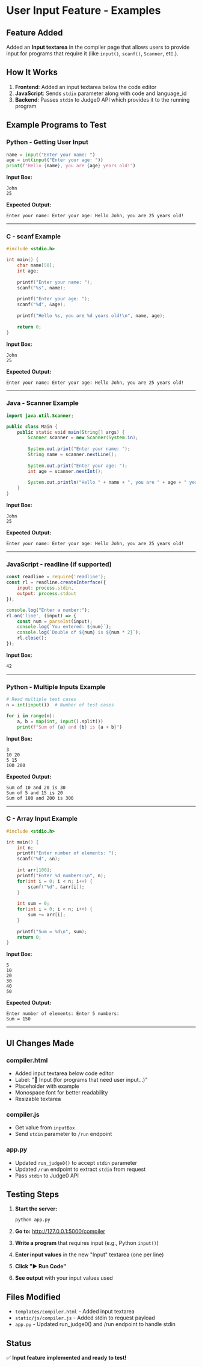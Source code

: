# User Input Feature - Examples

## Feature Added
Added an **Input textarea** in the compiler page that allows users to provide input for programs that require it (like `input()`, `scanf()`, `Scanner`, etc.).

## How It Works
1. **Frontend**: Added an input textarea below the code editor
2. **JavaScript**: Sends `stdin` parameter along with code and language_id
3. **Backend**: Passes `stdin` to Judge0 API which provides it to the running program

## Example Programs to Test

### Python - Getting User Input
```python
name = input("Enter your name: ")
age = int(input("Enter your age: "))
print(f"Hello {name}, you are {age} years old!")
```

**Input Box:**
```
John
25
```

**Expected Output:**
```
Enter your name: Enter your age: Hello John, you are 25 years old!
```

---

### C - scanf Example
```c
#include <stdio.h>

int main() {
    char name[50];
    int age;
    
    printf("Enter your name: ");
    scanf("%s", name);
    
    printf("Enter your age: ");
    scanf("%d", &age);
    
    printf("Hello %s, you are %d years old!\n", name, age);
    
    return 0;
}
```

**Input Box:**
```
John
25
```

**Expected Output:**
```
Enter your name: Enter your age: Hello John, you are 25 years old!
```

---

### Java - Scanner Example
```java
import java.util.Scanner;

public class Main {
    public static void main(String[] args) {
        Scanner scanner = new Scanner(System.in);
        
        System.out.print("Enter your name: ");
        String name = scanner.nextLine();
        
        System.out.print("Enter your age: ");
        int age = scanner.nextInt();
        
        System.out.println("Hello " + name + ", you are " + age + " years old!");
    }
}
```

**Input Box:**
```
John
25
```

**Expected Output:**
```
Enter your name: Enter your age: Hello John, you are 25 years old!
```

---

### JavaScript - readline (if supported)
```javascript
const readline = require('readline');
const rl = readline.createInterface({
    input: process.stdin,
    output: process.stdout
});

console.log("Enter a number:");
rl.on('line', (input) => {
    const num = parseInt(input);
    console.log(`You entered: ${num}`);
    console.log(`Double of ${num} is ${num * 2}`);
    rl.close();
});
```

**Input Box:**
```
42
```

---

### Python - Multiple Inputs Example
```python
# Read multiple test cases
n = int(input())  # Number of test cases

for i in range(n):
    a, b = map(int, input().split())
    print(f"Sum of {a} and {b} is {a + b}")
```

**Input Box:**
```
3
10 20
5 15
100 200
```

**Expected Output:**
```
Sum of 10 and 20 is 30
Sum of 5 and 15 is 20
Sum of 100 and 200 is 300
```

---

### C - Array Input Example
```c
#include <stdio.h>

int main() {
    int n;
    printf("Enter number of elements: ");
    scanf("%d", &n);
    
    int arr[100];
    printf("Enter %d numbers:\n", n);
    for(int i = 0; i < n; i++) {
        scanf("%d", &arr[i]);
    }
    
    int sum = 0;
    for(int i = 0; i < n; i++) {
        sum += arr[i];
    }
    
    printf("Sum = %d\n", sum);
    return 0;
}
```

**Input Box:**
```
5
10
20
30
40
50
```

**Expected Output:**
```
Enter number of elements: Enter 5 numbers:
Sum = 150
```

---

## UI Changes Made

### compiler.html
- Added input textarea below code editor
- Label: "📝 Input (for programs that need user input...)"
- Placeholder with example
- Monospace font for better readability
- Resizable textarea

### compiler.js
- Get value from `inputBox`
- Send `stdin` parameter to `/run` endpoint

### app.py
- Updated `run_judge0()` to accept `stdin` parameter
- Updated `/run` endpoint to extract `stdin` from request
- Pass `stdin` to Judge0 API

## Testing Steps

1. **Start the server:**
   ```bash
   python app.py
   ```

2. **Go to:** http://127.0.0.1:5000/compiler

3. **Write a program** that requires input (e.g., Python `input()`)

4. **Enter input values** in the new "Input" textarea (one per line)

5. **Click "▶ Run Code"**

6. **See output** with your input values used

## Files Modified
- `templates/compiler.html` - Added input textarea
- `static/js/compiler.js` - Added stdin to request payload
- `app.py` - Updated run_judge0() and /run endpoint to handle stdin

## Status
✅ **Input feature implemented and ready to test!**
